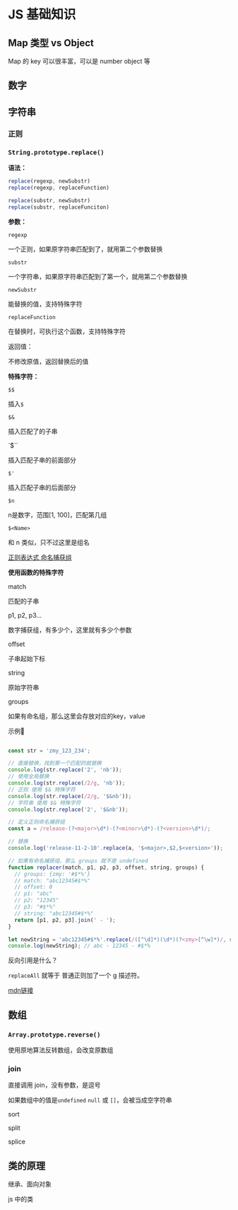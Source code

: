 # JS 基础知识



## Map 类型 vs Object

Map 的 key 可以很丰富，可以是 number object 等



## 数字





## 字符串

### 正则



### `String.prototype.replace()`

**语法：**

```js
replace(regexp, newSubstr)
replace(regexp, replaceFunction)

replace(substr, newSubstr)
replace(substr, replaceFunciton)
```

**参数：**

`regexp`

一个正则，如果原字符串匹配到了，就用第二个参数替换

`substr`

一个字符串，如果原字符串匹配到了第一个，就用第二个参数替换

`newSubstr`

能替换的值，支持特殊字符

`replaceFunction`

在替换时，可执行这个函数，支持特殊字符

返回值：

不修改原值，返回替换后的值

**特殊字符：**

`$$`

插入`$`

`$&`

插入匹配了的子串

`$\``

插入匹配子串的前面部分

`$'`

插入匹配子串的后面部分

`$n`

n是数字，范围[1, 100]，匹配第几组

`$<Name>`

和 n 类似，只不过这里是组名

[正则表达式 命名捕获组](https://developer.aliyun.com/article/683079)



**使用函数的特殊字符**

match

匹配的子串

p1, p2, p3...

数字捕获组，有多少个，这里就有多少个参数

offset

子串起始下标

string

原始字符串

groups

如果有命名组，那么这里会存放对应的key，value



示例🌰

```js

const str = 'zmy_123_234';

// 直接替换，找到第一个匹配的就替换
console.log(str.replace('2', 'nb'));
// 使用全局替换
console.log(str.replace(/2/g, 'nb'));
// 正则 使用 $& 特殊字符
console.log(str.replace(/2/g, '$&nb'));
// 字符串 使用 $& 特殊字符
console.log(str.replace('2', '$&nb'));

// 定义正则命名捕获组
const a = /release-(?<major>\d*)-(?<minor>\d*)-(?<version>\d*)/;

// 替换
console.log('release-11-2-10'.replace(a, '$<major>,$2,$<version>'));

// 如果有命名捕获组，那么 groups 就不是 undefined
function replacer(match, p1, p2, p3, offset, string, groups) {
  // groups: {zmy: '#$*%'}
  // match: "abc12345#$*%"
  // offset: 0
  // p1: "abc"
  // p2: "12345"
  // p3: "#$*%"
  // string: "abc12345#$*%"
  return [p1, p2, p3].join(' - ');
}

let newString = 'abc12345#$*%'.replace(/([^\d]*)(\d*)(?<zmy>[^\w]*)/, replacer);
console.log(newString); // abc - 12345 - #$*%


```



反向引用是什么？

`replaceAll` 就等于 普通正则加了一个 g 描述符。



[mdn链接](https://developer.mozilla.org/en-US/docs/Web/JavaScript/Reference/Global_Objects/String/replace)







## 数组

### `Array.prototype.reverse()`

使用原地算法反转数组，会改变原数组

### join

直接调用 join，没有参数，是逗号

如果数组中的值是`undefined` `null` 或 `[]`，会被当成空字符串

sort

split

splice



## 类的原理

继承、面向对象

js 中的类





